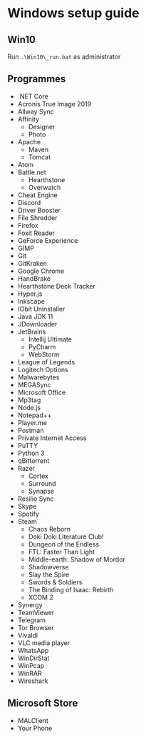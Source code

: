 # Windows setup guide

## Win10
Run `.\Win10\_run.bat` as administrator

## Programmes

- .NET Core
- Acronis True Image 2019
- Allway Sync
- Affinity
  - Designer
  - Photo
- Apache
  - Maven
  - Tomcat
- Atom
- Battle.net
  - Hearthstone
  - Overwatch
- Cheat Engine
- Discord
- Driver Booster
- File Shredder
- Firefox
- Foxit Reader
- GeForce Experience
- GIMP
- Git
- GitKraken
- Google Chrome
- HandBrake
- Hearthstone Deck Tracker
- Hyper.js
- Inkscape
- IObit Uninstaller
- Java JDK 11
- JDownloader
- JetBrains
  - Intellij Ultimate
  - PyCharm
  - WebStorm
- League of Legends
- Logitech Options
- Malwarebytes
- MEGASync
- Microsoft Office
- Mp3tag
- Node.js
- Notepad++
- Player.me
- Postman
- Private Internet Access
- PuTTY
- Python 3
- qBittorrent
- Razer
  - Cortex
  - Surround
  - Synapse
- Resilio Sync
- Skype
- Spotify
- Steam
  - Chaos Reborn
  - Doki Doki Literature Club!
  - Dungeon of the Endless
  - FTL: Faster Than Light
  - Middle-earth: Shadow of Mordor
  - Shadowverse
  - Slay the Spire
  - Swords & Soldiers
  - The Binding of Isaac: Rebirth
  - XCOM 2
- Synergy
- TeamViewer
- Telegram
- Tor Browser
- Vivaldi
- VLC media player
- WhatsApp
- WinDirStat
- WinPcap
- WinRAR
- Wireshark

## Microsoft Store
- MALClient
- Your Phone
